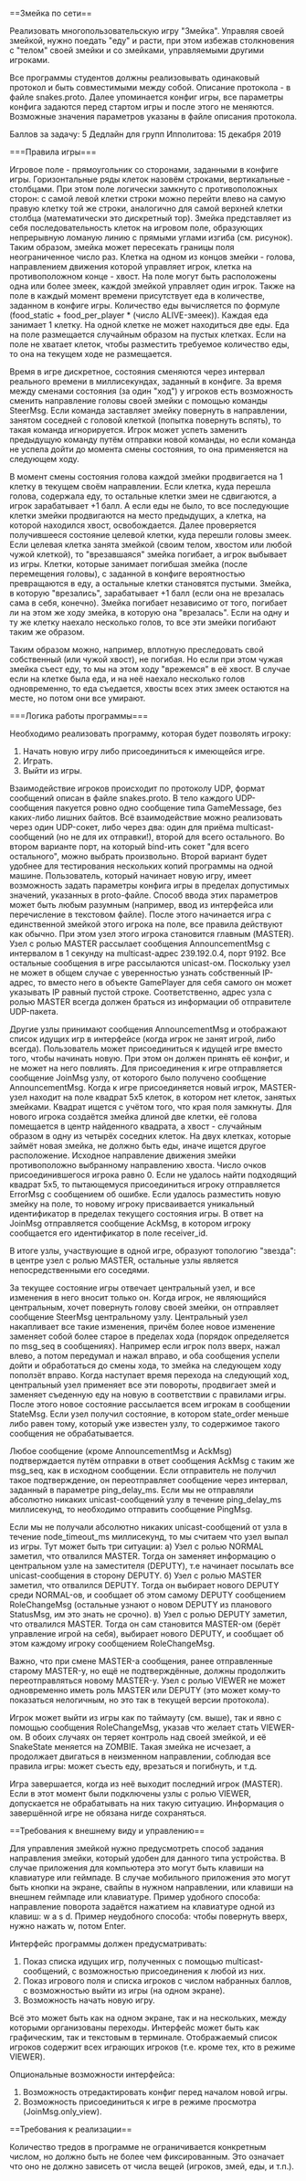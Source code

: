 ==Змейка по сети==

Реализовать многопользовательскую игру "Змейка".
Управляя своей змейкой, нужно поедать "еду" и расти, при этом избежав столкновения с "телом" своей змейки и со змейками, управляемыми другими игроками.

Все программы студентов должны реализовывать одинаковый протокол и быть совместимыми между собой.
Описание протокола - в файле snakes.proto.
Далее упоминается конфиг игры, все параметры конфига задаются перед стартом игры и после этого не меняются.
Возможные значения параметров указаны в файле описания протокола.

Баллов за задачу: 5
Дедлайн для групп Ипполитова: 15 декабря 2019

===Правила игры===

Игровое поле - прямоугольник со сторонами, заданными в конфиге игры.
Горизонтальные ряды клеток назовём строками, вертикальные - столбцами.
При этом поле логически замкнуто с противоположных сторон: с самой левой клетки строки можно перейти влево на самую правую клетку той же строки, аналогично для самой верхней клетки столбца (математически это дискретный тор).
Змейка представляет из себя последовательность клеток на игровом поле, образующих непрерывную ломаную линию с прямыми углами изгиба (см. рисунок).
Таким образом, змейка может пересекать границы поля неограниченное число раз.
Клетка на одном из концов змейки - голова, направлением движения которой управляет игрок, клетка на противоположном конце - хвост.
На поле могут быть расположены одна или более змеек, каждой змейкой управляет один игрок.
Также на поле в каждый момент времени присутствует еда в количестве, заданном в конфиге игры.
Количество еды вычисляется по формуле (food_static + food_per_player * (число ALIVE-змеек)).
Каждая еда занимает 1 клетку.
На одной клетке не может находиться две еды.
Еда на поле размещается случайным образом на пустых клетках.
Если на поле не хватает клеток, чтобы разместить требуемое количество еды, то она на текущем ходе не размещается.

Время в игре дискретное, состояния сменяются через интервал реального времени в миллисекундах, заданный в конфиге.
За время между сменами состояния (за один "ход") у игроков есть возможность сменить направление головы своей змейки с помощью команды SteerMsg.
Если команда заставляет змейку повернуть в направлении, занятом соседней с головой клеткой (попытка повернуть вспять), то такая команда игнорируется.
Игрок может успеть заменить предыдущую команду путём отправки новой команды, но если команда не успела дойти до момента смены состояния, то она применяется на следующем ходу.

В момент смены состояния голова каждой змейки продвигается на 1 клетку в текущем своём направлении.
Если клетка, куда перешла голова, содержала еду, то остальные клетки змеи не сдвигаются, а игрок зарабатывает +1 балл.
А если еды не было, то все последующие клетки змейки продвигаются на место предыдущих, а клетка, на которой находился хвост, освобождается.
Далее проверяется получившееся состояние целевой клетки, куда перешли головы змеек.
Если целевая клетка занята змейкой (своим телом, хвостом или любой чужой клеткой), то "врезавшаяся" змейка погибает, а игрок выбывает из игры.
Клетки, которые занимает погибшая змейка (после перемещения головы), с заданной в конфиге вероятностью превращаются в еду, а остальные клетки становятся пустыми.
Змейка, в которую "врезались", зарабатывает +1 балл (если она не врезалась сама в себя, конечно).
Змейка погибает независимо от того, погибает ли на этом же ходу змейка, в которую она "врезалась".
Если на одну и ту же клетку наехало несколько голов, то все эти змейки погибают таким же образом.

Таким образом можно, например, вплотную преследовать свой собственный (или чужой хвост), не погибая.
Но если при этом чужая змейка съест еду, то мы на этом ходу "врежемся" в её хвост.
В случае если на клетке была еда, и на неё наехало несколько голов одновременно, то еда съедается, хвосты всех этих змеек остаются на месте, но потом они все умирают.

===Логика работы программы===

Необходимо реализовать программу, которая будет позволять игроку:
1. Начать новую игру либо присоединиться к имеющейся игре.
2. Играть.
3. Выйти из игры.

Взаимодействие игроков происходит по протоколу UDP, формат сообщений описан в файле snakes.proto.
В тело каждого UDP-сообщения пакуется ровно одно сообщение типа GameMessage, без каких-либо лишних байтов.
Всё взаимодействие можно реализовать через один UDP-сокет, либо через два: один для приёма multicast-сообщений (но не для их отправки!), второй для всего остального.
Во втором варианте порт, на который bind-ить сокет "для всего остального", можно выбрать произвольно.
Второй вариант будет удобнее для тестирования нескольких копий программы на одной машине.
Пользователь, который начинает новую игру, имеет возможность задать параметры конфига игры в пределах допустимых значений, указанных в proto-файле.
Способ ввода этих параметров может быть любым разумным (например, ввод из интерфейса или перечисление в текстовом файле).
После этого начинается игра с единственной змейкой этого игрока на поле, все правила действуют как обычно.
При этом узел этого игрока становится главным (MASTER).
Узел с ролью MASTER рассылает сообщения AnnouncementMsg с интервалом в 1 секунду на multicast-адрес 239.192.0.4, порт 9192.
Все остальные сообщения в игре рассылаются unicast-ом.
Поскольку узел не может в общем случае с уверенностью узнать собственный IP-адрес, то вместо него в объекте GamePlayer для себя самого он может указывать IP равный пустой строке.
Соответственно, адрес узла с ролью MASTER всегда должен браться из информации об отправителе UDP-пакета.

Другие узлы принимают сообщения AnnouncementMsg и отображают список идущих игр в интерфейсе (когда игрок не занят игрой, либо всегда).
Пользователь может присоединиться к идущей игре вместо того, чтобы начинать новую.
При этом он должен принять её конфиг, и не может на него повлиять.
Для присоединения к игре отправляется сообщение JoinMsg узлу, от которого было получено сообщение AnnouncementMsg.
Когда к игре присоединяется новый игрок, MASTER-узел находит на поле квадрат 5x5 клеток, в котором нет клеток, занятых змейками.
Квадрат ищется с учётом того, что края поля замкнуты.
Для нового игрока создаётся змейка длиной две клетки, её голова помещается в центр найденного квадрата, а хвост - случайным образом в одну из четырёх соседних клеток.
На двух клетках, которые займёт новая змейка, не должно быть еды, иначе ищется другое расположение.
Исходное направление движения змейки противоположно выбранному направлению хвоста.
Число очков присоединившегося игрока равно 0.
Если не удалось найти подходящий квадрат 5x5, то пытающемуся присоединиться игроку отправляется ErrorMsg с сообщением об ошибке.
Если удалось разместить новую змейку на поле, то новому игроку присваивается уникальный идентификатор в пределах текущего состояния игры.
В ответ на JoinMsg отправляется сообщение AckMsg, в котором игроку сообщается его идентификатор в поле receiver_id.

В итоге узлы, участвующие в одной игре, образуют топологию "звезда": в центре узел с ролью MASTER, остальные узлы является непосредственными его соседями.

За текущее состояние игры отвечает центральный узел, и все изменения в него вносит только он.
Когда игрок, не являющийся центральным, хочет повернуть голову своей змейки, он отправляет сообщение SteerMsg центральному узлу.
Центральный узел накапливает все такие изменения, причём более новое изменение заменяет собой более старое в пределах хода (порядок определяется по msg_seq в сообщениях).
Например если игрок полз вверх, нажал влево, а потом передумал и нажал вправо, и оба сообщения успели дойти и обработаться до смены хода, то змейка на следующем ходу поползёт вправо.
Когда наступает время перехода на следующий ход, центральный узел применяет все эти повороты, продвигает змей и заменяет съеденную еду на новую в соответствии с правилами игры.
После этого новое состояние рассылается всем игрокам в сообщении StateMsg.
Если узел получил состояние, в котором state_order меньше либо равен тому, который уже известен узлу, то содержимое такого сообщения не обрабатывается.

Любое сообщение (кроме AnnouncementMsg и AckMsg) подтверждается путём отправки в ответ сообщения AckMsg с таким же msg_seq, как в исходном сообщении.
Если отправитель не получил такое подтверждение, он переотправляет сообщение через интервал, заданный в параметре ping_delay_ms.
Если мы не отправляли абсолютно никаких unicast-сообщений узлу в течение ping_delay_ms миллисекунд, то необходимо отправить сообщение PingMsg.

Если мы не получали абсолютно никаких unicast-сообщений от узла в течение node_timeout_ms миллисекунд, то мы считаем что узел выпал из игры.
Тут может быть три ситуации:
а) Узел с ролью NORMAL заметил, что отвалился MASTER. Тогда он заменяет информацию о центральном узле на заместителя (DEPUTY), т.е начинает посылать все unicast-сообщения в сторону DEPUTY.
б) Узел с ролью MASTER заметил, что отвалился DEPUTY. Тогда он выбирает нового DEPUTY среди NORMAL-ов, и сообщает об этом самому DEPUTY сообщением RoleChangeMsg (остальные узнают о новом DEPUTY из планового StatusMsg, им это знать не срочно).
в) Узел с ролью DEPUTY заметил, что отвалился MASTER. Тогда он сам становится MASTER-ом (берёт управление игрой на себя), выбирает нового DEPUTY, и сообщает об этом каждому игроку сообщением RoleChangeMsg.

Важно, что при смене MASTER-а сообщения, ранее отправленные старому MASTER-у, но ещё не подтверждённые, должны продолжить переотправляться новому MASTER-у.
Узел с ролью VIEWER не может одновременно иметь роль MASTER или DEPUTY (это может кому-то показаться нелогичным, но это так в текущей версии протокола).

Игрок может выйти из игры как по таймауту (см. выше), так и явно с помощью сообщения RoleChangeMsg, указав что желает стать VIEWER-ом.
В обоих случаях он теряет контроль над своей змейкой, и её SnakeState меняется на ZOMBIE.
Такая змейка не исчезает, а продолжает двигаться в неизменном направлении, соблюдая все правила игры: может съесть еду, врезаться и погибнуть, и т.д.

Игра завершается, когда из неё выходит последний игрок (MASTER).
Если в этот момент были подключены узлы с ролью VIEWER, допускается не обрабатывать на них такую ситуацию.
Информация о завершённой игре не обязана нигде сохраняться.

==Требования к внешнему виду и управлению==

Для управления змейкой нужно предусмотреть способ задания направления змейки, который удобен для данного типа устройства.
В случае приложения для компьютера это могут быть клавиши на клавиатуре или геймпаде.
В случае мобильного приложения это могут быть кнопки на экране, свайпы в нужном направлении, или клавиши на внешнем геймпаде или клавиатуре.
Пример удобного способа: направление поворота задаётся нажатием на клавиатуре одной из клавиш: w a s d.
Пример неудобного способа: чтобы повернуть вверх, нужно нажать w, потом Enter.

Интерфейс программы должен предусматривать:
1. Показ списка идущих игр, полученных с помощью multicast-сообщений, с возможностью присоединения к любой из них.
2. Показ игрового поля и списка игроков с числом набранных баллов, с возможностью выйти из игры (на одном экране).
3. Возможность начать новую игру.

Всё это может быть как на одном экране, так и на нескольких, между которыми организованы переходы.
Интерфейс может быть как графическим, так и текстовым в терминале.
Отображаемый список игроков содержит всех играющих игроков (т.е. кроме тех, кто в режиме VIEWER).

Опциональные возможности интерфейса:
1. Возможность отредактировать конфиг перед началом новой игры.
2. Возможность присоединиться к игре в режиме просмотра (JoinMsg.only_view).

==Требования к реализации==

Количество тредов в программе не ограничивается конкретным числом, но должно быть не более чем фиксированным.
Это означает что оно не должно зависеть от числа вещей (игроков, змей, еды, и т.п.).
